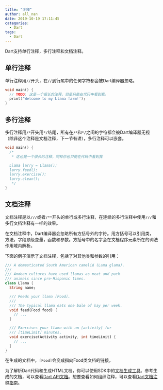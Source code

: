 ```yaml
---
title: "注释"
author: all_nan
date: 2019-10-19 17:11:45
categories:
  - Dart
tags:
  - Dart
---
```


Dart支持单行注释，多行注释和文档注释。

## 单行注释

单行注释用`//`开头，在`//`到行尾中的任何字符都会被Dart编译器忽略。

```Dart
void main() {
  // TODO: 这是一个很长的注释，但是只能在代码中看到我。
  print('Welcome to my Llama farm!');
}
```

## 多行注释

多行注释用`/*`开头用`*/`结尾，所有在`/*`和`*/`之间的字符都会被Dart编译器无视（除非这个注释是文档注释，下一节有讲），多行注释可以嵌套。

```Dart
void main() {
  /*
   * 这也是一个很长的注释，同样你也只能在代码中看到我

  Llama larry = Llama();
  larry.feed();
  larry.exercise();
  larry.clean();
   */
}
```

## 文档注释

文档注释是以`///`或者`/**`开头的单行或多行注释，在连续的多行注释中使用`///`和多行文档注释有一样的效果。

在文档注释中，Dart编译器会忽略所有方括号外的字符。用方括号可以引用类，方法，字段顶级变量，函数和参数。方括号中的名字会在文档程序元素所在的词法作用域内解析。

下面的例子演示了文档注释，包括了对其他类和参数的引用：

```Dart
/// A domesticated South American camelid (Lama glama).
///
/// Andean cultures have used llamas as meat and pack
/// animals since pre-Hispanic times.
class Llama {
  String name;

  /// Feeds your llama [Food].
  ///
  /// The typical llama eats one bale of hay per week.
  void feed(Food food) {
    // ...
  }

  /// Exercises your llama with an [activity] for
  /// [timeLimit] minutes.
  void exercise(Activity activity, int timeLimit) {
    // ...
  }
}
```

在生成的文档中，`[Food]`会变成指向Food类文档的链接。

为了解析Dart代码和生成HTML文档，你可以使用SDK中的[文档生成工具](https://github.com/dart-lang/dartdoc#dartdoc)。参考生成的文档，可以查看[Dart API文档](https://api.dart.dev/stable)。想要查看如何组织注释，可以查看[Dart文档注释指南](https://dart.dev/guides/language/effective-dart/documentation)。
